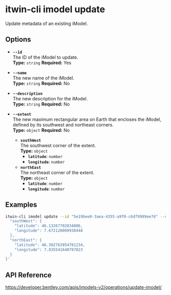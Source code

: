 # itwin-cli imodel update

Update metadata of an existing iModel.

## Options

- **`--id`**  
  The ID of the iModel to update.  
  **Type:** `string` **Required:** Yes

- **`--name`**  
  The new name of the iModel.  
  **Type:** `string` **Required:** No

- **`--description`**  
  The new description for the iModel.  
  **Type:** `string` **Required:** No

- **`--extent`**  
  The new maximum rectangular area on Earth that encloses the iModel, defined by its southwest and northeast corners.  
  **Type:** `object` **Required:** No  
  - **`southWest`**  
    The southwest corner of the extent.  
    **Type:** `object`  
    - **`latitude`**: `number`  
    - **`longitude`**: `number`  
  - **`northEast`**  
    The northeast corner of the extent.  
    **Type:** `object`  
    - **`latitude`**: `number`  
    - **`longitude`**: `number`

## Examples

```bash
itwin-cli imodel update --id "5e19bee0-3aea-4355-a9f0-c6df9989ee7d" --name "Updated Sun City Renewable-energy Plant" --description "Updated overall model of wind and solar farms in Sun City" --extent '{
  "southWest": {
    "latitude": 46.13267702834806,
    "longitude": 7.672120009938448
  },
  "northEast": {
    "latitude": 46.302763954781234,
    "longitude": 7.835541640797823
  }
}'
```

## API Reference

https://developer.bentley.com/apis/imodels-v2/operations/update-imodel/